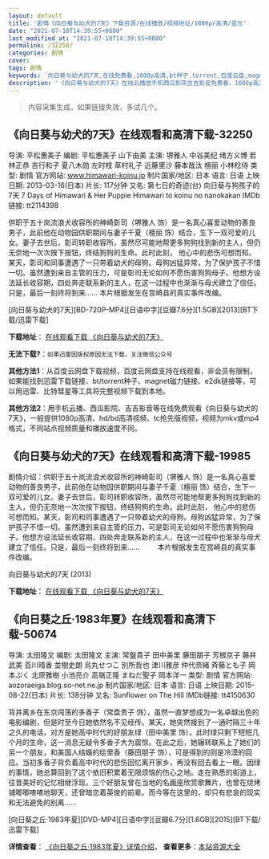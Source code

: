 ```yaml
---
layout: default
title: '剧情《向日葵与幼犬的7天》下载资源/在线播放/视频地址/1080p/高清/蓝光'
date: "2021-07-10T14:39:55+0800"
last_modified_at: "2021-07-10T14:39:55+0800"
permalink: /32250/
categories: 剧情
cover:
tags: 剧情
keywords: '向日葵与幼犬的7天,在线免费看,1080p高清,bt种子,torrent,百度云盘,magnet,磁力链,迅雷下载资源'
description: '《向日葵与幼犬的7天》在线云播放手机西瓜影院吉吉影音免费看，1080p高清bd/hd未删减完整版和tc抢先枪版，mkv/mp4格式，附带bt/torrent种子、magnet/磁力链、百度云盘、网盘资源迅雷下载链接'
---
```


>内容采集生成，如果链接失效，多试几个。


## 《向日葵与幼犬的7天》在线观看和高清下载-32250

导演: 平松惠美子 编剧: 平松惠美子 山下由美 主演: 堺雅人 中谷美纪 绪方义博 若林正恭 吉行和子 夏八木勋 左时枝 草村礼子 近藤里沙 藤本哉汰 檀丽 小林稔侍 类型: 剧情 官方网站: www.himawari-koinu.jp 制片国家/地区: 日本 语言: 日语 上映日期: 2013-03-16(日本) 片长: 117分钟 又名: 第七日的奇迹(台) 向日葵与狗孩子的7天 7 Days of Himawari & Her Puppie Himawari to koinu no nanokakan IMDb链接: tt2114398

供职于五十岚流浪犬收容所的神崎彰司（堺雅人 饰）是一名真心喜爱动物的善良男子，此前他在动物园供职期间与妻子千夏（檀丽 饰）结合，生下一双可爱的儿女。妻子去世后，彰司转职收容所，虽然尽可能地帮更多狗狗找到新的主人，但仍无奈地一次次按下按钮，终结狗狗的生命。此时此刻， 他心中的悲伤可想而知。某天，彰司和同事遭遇了一只带着幼犬的母狗。母狗凶猛异常，为了保护孩子不惜一切。虽然遭到来自主管的压力，可是彰司无论如何不愿伤害狗狗母子。他想方设法延长收容期，四处奔走联系新的主人，在这一过程中也渐渐与母犬建立了信任。只是，最后一刻终将到来…… 本片根据发生在宫崎县的真实事件改编。


[向日葵与幼犬的7天][BD-720P-MP4][日语中字][豆瓣7.6分][1.5GB][2013][BT下载/迅雷下载]

**下载地址**： [在线观看下载 《向日葵与幼犬的7天》](https://www.btdx8.com/torrent/7_days_of_himawari_her_puppie_2013.html) 


**无法下载?**：`如果迅雷因版权原因无法下载，关注微信公众号 `

**其他方法1**：从百度云网盘下载视频，百度云网盘支持在线观看，非会员有限制，如果能找到迅雷下载链接、bt/torrent种子、magnet磁力链接、e2dk链接等，可以用迅雷、比特彗星等工具将完整视频下载到本地。

**其他方法2**：用手机云播、西瓜影院、吉吉影音等在线免费观看《向日葵与幼犬的7天》，一般提供1080p高清、hd/bd高清视频、tc抢先版视频，视频为mkv或mp4格式，不同站点视频质量和播放速度不同。


## 《向日葵与幼犬的7天》在线观看和高清下载-19985

剧情介绍：供职于五十岚流浪犬收容所的神崎彰司（堺雅人 饰）是一名真心喜爱动物的善良男子，此前他在动物园供职期间与妻子千夏（檀丽 饰）结合，生下一双可爱的儿女。妻子去世后，彰司转职收容所，虽然尽可能地帮更多狗狗找到新的主人，但仍无奈地一次次按下按钮，终结狗狗的生命。此时此刻， 他心中的悲伤可想而知。某天，彰司和同事遭遇了一只带着幼犬的母狗。母狗凶猛异常，为了保护孩子不惜一切。虽然遭到来自主管的压力，可是彰司无论如何不愿伤害狗狗母子。他想方设法延长收容期，四处奔走联系新的主人，在这一过程中也渐渐与母犬建立了信任。只是，最后一刻终将到来……  　　本片根据发生在宫崎县的真实事件改编。


向日葵与幼犬的7天 (2013)

**下载地址**： [在线观看下载 《向日葵与幼犬的7天》](https://www.btbtdy.me/btdy/dy2063.html) 


## 《向日葵之丘·1983年夏》在线观看和高清下载-50674

导演: 太田隆文 编剧: 太田隆文 主演: 常盤貴子 田中美里 藤田朋子 芳根京子 藤井武美 百川晴香 並樹史朗 烏丸せつこ 別所哲也 津川雅彦 仲代奈緒 斉藤とも子 岡本ぷく 北原雅樹 小池亮介 高嶺正隆 まねだ聖子 岡本洋一 类型: 剧情 官方网站: aozoraeiga.blog.so-net.ne.jp 制片国家/地区: 日本 语言: 日语 上映日期: 2015-08-22(日本) 片长: 138分钟 又名: Sunflower on The Hill IMDb链接: tt4150630

背井离乡在东京闯荡的多香子（常盘贵子 饰），虽然一直梦想成为一名卓越出色的电影编剧，但是时至今日她依然名不见经传。某天，她突然接到了一通时隔三十年之久的电话，对方是她高中时代的好朋友绿（田中美里 饰）。此时绿只剩下短短几个月的生命，这一消息无疑令多香子大为震惊。在此之后，她辗转联系上了她们的另一个朋友，和美国人结婚的绘里香（藤田朋子 饰），可是得到的则是冷漠的回应。当初多香子背负着高中时代的悲伤回忆离开家乡，再没有回去看上一眼。因绿的事情，她总算回到了这个依旧积累着无限烦恼的伤心之地。走在熟悉的街道上，往昔美好的记忆相继浮现。三个好朋友曾在当地的名画座欣赏歌舞片，也曾在烧烤铺唧唧喳喳地聊天，还曾暗恋着英俊的前辈。而今等在这里的，却只有悲哀的现实和无法避免的别离……


[向日葵之丘·1983年夏][DVD-MP4][日语中字][豆瓣6.7分][1.6GB][2015][BT下载/迅雷下载]

**详情查看**： [《向日葵之丘·1983年夏》详情介绍](/movie/50674/)， **查看更多**：[本站资源大全](/movie/t/all/)

